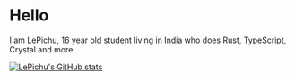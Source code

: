 # Hello 
I am LePichu, 16 year old student living in India who does Rust, TypeScript, Crystal and more.

[![LePichu's GitHub stats](https://github-readme-stats.vercel.app/api?username=lepichu)](https://github.com/lepichu) 

